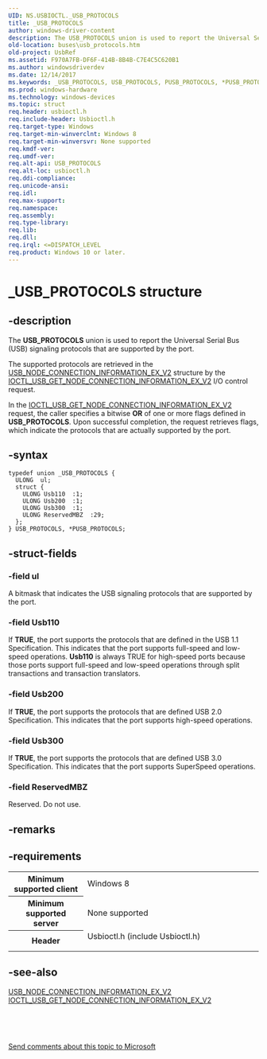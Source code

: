 ```yaml
---
UID: NS.USBIOCTL._USB_PROTOCOLS
title: _USB_PROTOCOLS
author: windows-driver-content
description: The USB_PROTOCOLS union is used to report the Universal Serial Bus (USB) signaling protocols that are supported by the port.
old-location: buses\usb_protocols.htm
old-project: UsbRef
ms.assetid: F970A7FB-DF6F-414B-8B4B-C7E4C5C620B1
ms.author: windowsdriverdev
ms.date: 12/14/2017
ms.keywords: _USB_PROTOCOLS, USB_PROTOCOLS, PUSB_PROTOCOLS, *PUSB_PROTOCOLS
ms.prod: windows-hardware
ms.technology: windows-devices
ms.topic: struct
req.header: usbioctl.h
req.include-header: Usbioctl.h
req.target-type: Windows
req.target-min-winverclnt: Windows 8
req.target-min-winversvr: None supported
req.kmdf-ver: 
req.umdf-ver: 
req.alt-api: USB_PROTOCOLS
req.alt-loc: usbioctl.h
req.ddi-compliance: 
req.unicode-ansi: 
req.idl: 
req.max-support: 
req.namespace: 
req.assembly: 
req.type-library: 
req.lib: 
req.dll: 
req.irql: <=DISPATCH_LEVEL
req.product: Windows 10 or later.
---
```


# _USB_PROTOCOLS structure



## -description
The <b>USB_PROTOCOLS</b> union is used to report the Universal Serial Bus (USB) signaling protocols that are supported by the port.

The  supported protocols are retrieved in the <a href="buses._usb_node_connection_information_ex_v2">USB_NODE_CONNECTION_INFORMATION_EX_V2</a> structure by the <a href="..\usbioctl\ni-usbioctl-ioctl_usb_get_node_connection_information_ex_v2.md">IOCTL_USB_GET_NODE_CONNECTION_INFORMATION_EX_V2</a> I/O control request.

In the <a href="..\usbioctl\ni-usbioctl-ioctl_usb_get_node_connection_information_ex_v2.md">IOCTL_USB_GET_NODE_CONNECTION_INFORMATION_EX_V2</a> request, the caller specifies a bitwise <b>OR</b> of one or more flags defined in <b>USB_PROTOCOLS</b>. Upon successful completion, the request retrieves flags, which indicate the protocols that are actually supported by the port.



## -syntax

````
typedef union _USB_PROTOCOLS {
  ULONG  ul;
  struct {
    ULONG Usb110  :1;
    ULONG Usb200  :1;
    ULONG Usb300  :1;
    ULONG ReservedMBZ  :29;
  };
} USB_PROTOCOLS, *PUSB_PROTOCOLS;
````


## -struct-fields

### -field ul

A bitmask that indicates the USB signaling protocols that are supported by the port.


### -field Usb110

If <b>TRUE</b>, the port supports the protocols that are defined in the USB 1.1 Specification. This indicates that the port supports full-speed and low-speed operations.  <b>Usb110</b> is always TRUE for high-speed ports because those ports support full-speed and low-speed operations through split transactions and transaction translators.


### -field Usb200

If <b>TRUE</b>, the port supports the protocols that are defined USB 2.0 Specification. This indicates that the port supports high-speed operations.


### -field Usb300

If <b>TRUE</b>, the port supports the protocols that are defined USB 3.0 Specification. This indicates that the port supports SuperSpeed operations.


### -field ReservedMBZ

Reserved. Do not use.


## -remarks


## -requirements
<table>
<tr>
<th width="30%">
Minimum supported client

</th>
<td width="70%">
Windows 8

</td>
</tr>
<tr>
<th width="30%">
Minimum supported server

</th>
<td width="70%">
None supported

</td>
</tr>
<tr>
<th width="30%">
Header

</th>
<td width="70%">
<dl>
<dt>Usbioctl.h (include Usbioctl.h)</dt>
</dl>
</td>
</tr>
</table>

## -see-also
<dl>
<dt>
<a href="buses._usb_node_connection_information_ex_v2">USB_NODE_CONNECTION_INFORMATION_EX_V2</a>
</dt>
<dt>
<a href="..\usbioctl\ni-usbioctl-ioctl_usb_get_node_connection_information_ex_v2.md">IOCTL_USB_GET_NODE_CONNECTION_INFORMATION_EX_V2</a>
</dt>
</dl>
 

 

<a href="mailto:wsddocfb@microsoft.com?subject=Documentation%20feedback [UsbRef\buses]:%20USB_PROTOCOLS union%20 RELEASE:%20(12/14/2017)&amp;body=%0A%0APRIVACY STATEMENT%0A%0AWe use your feedback to improve the documentation. We don't use your email address for any other purpose, and we'll remove your email address from our system after the issue that you're reporting is fixed. While we're working to fix this issue, we might send you an email message to ask for more info. Later, we might also send you an email message to let you know that we've addressed your feedback.%0A%0AFor more info about Microsoft's privacy policy, see http://privacy.microsoft.com/en-us/default.aspx." title="Send comments about this topic to Microsoft">Send comments about this topic to Microsoft</a>

